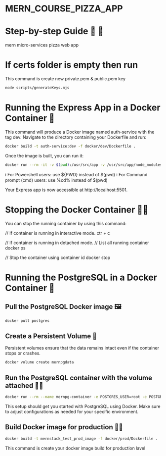 # MERN_COURSE_PIZZA_APP

# Step-by-step Guide 🚀 🚀

mern micro-services pizza web app

# If certs folder is empty then run

This command is create new private.pem & public.pem key

```bash
node scripts/generateKeys.mjs
```

# Running the Express App in a Docker Container 🚀

This command will produce a Docker image named auth-service with the tag dev.
Navigate to the directory containing your Dockerfile and run:

```bash
docker build -t auth-service:dev -f docker/dev/Dockerfile .
```

Once the image is built, you can run it:

```bash
docker run --rm -it -v $(pwd):/usr/src/app -v /usr/src/app/node_modules --env-file $(pwd)/.env -p 5501:5501 -e NODE_ENV=dev auth-service:dev
```

ℹ️ For Powershell users:
use ${PWD} instead of $(pwd)
ℹ️ For Command prompt (cmd) users:
use %cd% instead of $(pwd)

Your Express app is now accessible at http://localhost:5501.

# Stopping the Docker Container ✋🏻

You can stop the running container by using this command:

// If container is running in interactive mode.
ctr + c

// If container is running in detached mode.
// List all running container
docker ps

// Stop the container using container id
docker stop <container id>

# Running the PostgreSQL in a Docker Container 🚀

## Pull the PostgreSQL Docker image 🖼️

```bash
docker pull postgres
```

## Create a Persistent Volume 💾

Persistent volumes ensure that the data remains intact even if the container stops or crashes.

```bash
docker volume create mernpgdata
```

## Run the PostgreSQL container with the volume attached 🏃‍♂️

```bash
docker run --rm --name mernpg-container -e POSTGRES_USER=root -e POSTGRES_PASSWORD=root -v mernpgdata:/var/lib/postgresql/data -p 5432:5432 -d postgres
```

This setup should get you started with PostgreSQL using Docker. Make sure to adjust configurations as needed for your specific environment.

## Build Docker image for production 🏃‍♂️

```bash
docker build -t mernstack_test_prod_image -f docker/prod/Dockerfile .
```

This command is create your docker image build for production lavel
